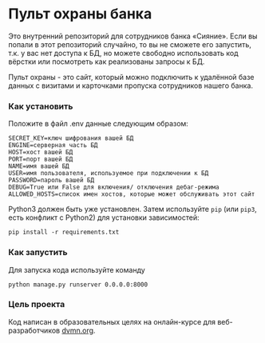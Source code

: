 # Пульт охраны банка

Это внутренний репозиторий для сотрудников банка «Сияние». Если вы попали в этот репозиторий случайно, то вы не сможете его запустить, т.к. у вас нет доступа к БД, но можете свободно использовать код вёрстки или посмотреть как реализованы запросы к БД.

Пульт охраны - это сайт, который можно подключить к удалённой базе данных с визитами и карточками пропуска сотрудников нашего банка.

### Как установить

Положите в файл .env данные следующим образом:

```
SECRET_KEY=ключ шифрования вашей БД
ENGINE=серверная часть БД
HOST=хост вашей БД
PORT=порт вашей БД
NAME=имя вашей БД
USER=имя пользователя, используемое при подключении к БД
PASSWORD=пароль вашей БД
DEBUG=True или False для включения/ отключения дебаг-режима
ALLOWED_HOSTS=список имен хостов, которые может обслуживать этот сайт
```
Python3 должен быть уже установлен. 
Затем используйте `pip` (или `pip3`, есть конфликт с Python2) для установки зависимостей:
```
pip install -r requirements.txt
```
### Как запустить

Для запуска кода используйте команду 
```
python manage.py runserver 0.0.0.0:8000
```
### Цель проекта

Код написан в образовательных целях на онлайн-курсе для веб-разработчиков [dvmn.org](https://dvmn.org/).